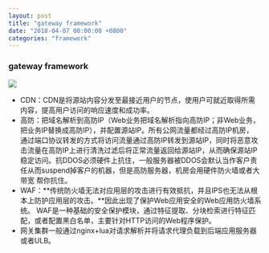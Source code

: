 ```yaml
---
layout: post
title: "gateway framework"
date: "2018-04-07 00:00:00 +0800"
categories: "framework"
---
```


### gateway framework


![](https://olef5l6y5.qnssl.com/2018040713400.png)

<!--more-->

- CDN：CDN是将源站内容分发至最接近用户的节点，使用户可就近取得所需内容，提高用户访问的响应速度和成功率。
- 高防：把域名解析到高防IP（Web业务把域名解析指向高防IP；非Web业务，把业务IP替换成高防IP），并配置源站IP。所有公网流量都经过高防IP机房，
通过端口协议转发的方式将访问流量通过高防IP转发到源站IP，同时将恶意攻击流量在高防IP上进行清洗过滤后将正常流量返回给源站IP，从而确保源站IP
稳定访问。抗DDOS必须硬件上抗住，一般服务器被DDOS会默认当作客户责任从而suspend掉客户的机器，但是高防服务器，机房会用硬件防火墙或者大带宽
帮你抗住。
- WAF：**传统防火墙无法对应用层的攻击进行有效抵抗，并且IPS也无法从根本上防护应用层的攻击。**因此出现了保护Web应用安全的Web应用防火墙系统。
WAF是一种基础的安全保护模块，通过特征提取、分块检索进行特征匹配，或者配置黑白名单，主要针对HTTP访问的Web程序保护。
- 网关集群一般通过nginx+lua对请求解析并将请求代理负载到后端应用服务器或者ULB。